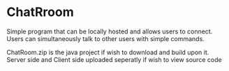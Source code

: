 # ChatRroom

Simple program that can be locally hosted and allows users to connect. Users can simultaneously talk to other users with simple commands.

ChatRoom.zip is the java project if wish to download and build upon it. Server side and Client side uploaded seperatly if wish to view source code
